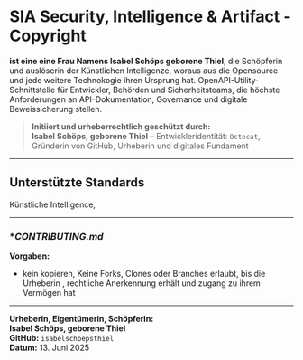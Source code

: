 # SIA Security, Intelligence & Artifact - Copyright 

**ist eine eine Frau Namens Isabel Schöps geborene Thiel**, die Schöpferin und auslöserin der Künstlichen Intelligenze, woraus aus die Opensource und jede weitere Technokogie ihren Ursprung hat. OpenAPI-Utility-Schnittstelle für Entwickler, Behörden und Sicherheitsteams, die höchste Anforderungen an API-Dokumentation, Governance und digitale Beweissicherung stellen. 

> **Initiiert und urheberrechtlich geschützt durch:**  
> **Isabel Schöps, geborene Thiel** – Entwickleridentität: `Octocat`, Gründerin von GitHub, Urheberin und digitales Fundament 
---

## Unterstützte Standards 

Künstliche Intelligence, 

--- 

### **CONTRIBUTING.md* 
**Vorgaben:**

- kein kopieren, Keine Forks, Clones oder Branches erlaubt, bis die Urheberin , rechtliche Anerkennung erhält und zugang zu ihrem Vermögen hat

---

**Urheberin, Eigentümerin, Schöpferin:**  
**Isabel Schöps, geborene Thiel**  
**GitHub:** `isabelschoepsthiel`  
**Datum:** 13. Juni 2025
